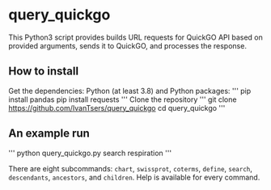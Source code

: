 # query_quickgo

This Python3 script provides builds URL requests for QuickGO API based
on provided arguments, sends it to QuickGO, and processes the
response.

## How to install
Get the dependencies: Python (at least 3.8) and Python packages:
'''
pip install pandas
pip install requests
'''
Clone the repository
'''
git clone https://github.com/IvanTsers/query_quickgo
cd query_quickgo
'''
## An example run
'''
python query_quickgo.py search respiration
'''

There are eight subcommands: `chart`, `swissprot`, `coterms`,
`define`, `search`, `descendants`, `ancestors`, and `children`. Help
is available for every command.